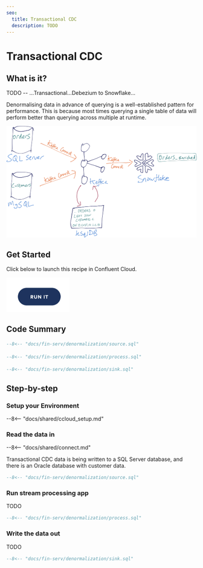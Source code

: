 ```yaml
---
seo:
  title: Transactional CDC
  description: TODO
---
```


# Transactional CDC

## What is it?

TODO -- ...Transactional...Debezium to Snowflake...

Denormalising data in advance of querying is a well-established pattern for performance.
This is because most times querying a single table of data will perform better than querying across multiple at runtime.

![denormalized](../../img/denormalized-data.png)

## Get Started

Click below to launch this recipe in Confluent Cloud.

![launch](../../img/launch.png)

## Code Summary

```sql
--8<-- "docs/fin-serv/denormalization/source.sql"

--8<-- "docs/fin-serv/denormalization/process.sql"

--8<-- "docs/fin-serv/denormalization/sink.sql"
```

## Step-by-step

### Setup your Environment

--8<-- "docs/shared/ccloud_setup.md"

### Read the data in

--8<-- "docs/shared/connect.md"

Transactional CDC data is being written to a SQL Server database, and there is an Oracle database with customer data.

```sql
--8<-- "docs/fin-serv/denormalization/source.sql"
```

### Run stream processing app

TODO

```sql
--8<-- "docs/fin-serv/denormalization/process.sql"
```

### Write the data out

TODO

```sql
--8<-- "docs/fin-serv/denormalization/sink.sql"
```
